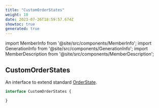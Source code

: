 ```yaml
---
title: "CustomOrderStates"
weight: 10
date: 2023-07-26T18:59:57.674Z
showtoc: true
generated: true
---
```

<!-- This file was generated from the Vendure source. Do not modify. Instead, re-run the "docs:build" script -->
import MemberInfo from '@site/src/components/MemberInfo';
import GenerationInfo from '@site/src/components/GenerationInfo';
import MemberDescription from '@site/src/components/MemberDescription';


## CustomOrderStates

<GenerationInfo sourceFile="packages/core/src/service/helpers/order-state-machine/order-state.ts" sourceLine="11" packageName="@vendure/core" />

An interface to extend standard <a href='/reference/typescript-api/orders/order-process#orderstate'>OrderState</a>.

```ts title="Signature"
interface CustomOrderStates {

}
```

